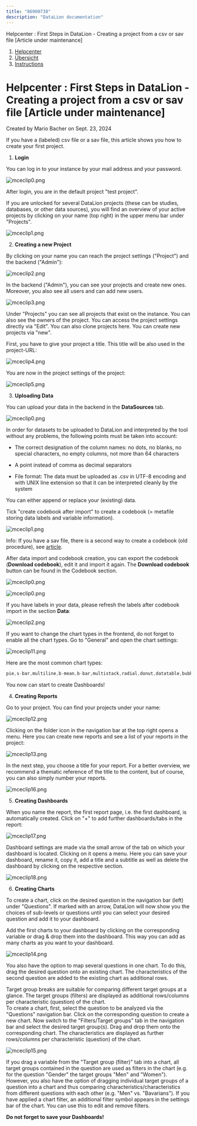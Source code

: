 ```yaml
---
title: "86900738"
description: "DataLion documentation"
---
```


Helpcenter : First Steps in DataLion - Creating a project from a csv or sav file \[Article under maintenance\]  

1.  [Helpcenter](index.html)
2.  [Übersicht](2982609.html)
3.  [Instructions](Instructions_85524497.html)

# Helpcenter : First Steps in DataLion - Creating a project from a csv or sav file \[Article under maintenance\]

Created by Mario Bacher on Sept. 23, 2024

If you have a (labeled) csv file or a sav file, this article shows you how to create your first project.

1.  **Login**
    

You can log in to your instance by your mail address and your password.

![mceclip0.png](/img/86999057.png?width=335)

After login, you are in the default project "test project".

If you are unlocked for several DataLion projects (these can be studies, databases, or other data sources), you will find an overview of your active projects by clicking on your name (top right) in the upper menu bar under "Projects".

![mceclip1.png](/img/86999064.png?width=419)

2.  **Creating a new Project**
    

By clicking on your name you can reach the project settings ("Project") and the backend ("Admin"):

![mceclip2.png](/img/86999070.png?width=284)

In the backend ("Admin"), you can see your projects and create new ones. Moreover, you also see all users and can add new users.

![mceclip3.png](/img/86999076.png?width=617)

Under "Projects" you can see all projects that exist on the instance. You can also see the owners of the project. You can access the project settings directly via "Edit". You can also clone projects here. You can create new projects via "new". 

First, you have to give your project a title. This title will be also used in the project-URL:

![mceclip4.png](/img/86999082.png?width=760)

You are now in the project settings of the project:

![mceclip5.png](/img/86999088.png?width=617)

3.  **Uploading Data**
    

You can upload your data in the backend in the **DataSources** tab.

![mceclip0.png](/img/86999094?width=418)

In order for datasets to be uploaded to DataLion and interpreted by the tool without any problems, the following points must be taken into account:

-   The correct designation of the column names: no dots, no blanks, no special characters, no empty columns, not more than 64 characters
    
-   A point instead of comma as decimal separators
    
-   File format: The data must be uploaded as .csv in UTF-8 encoding and with UNIX line extension so that it can be interpreted cleanly by the system
    

You can either append or replace your (existing) data.

Tick "create codebook after import" to create a codebook (= metafile storing data labels and variable information).

![mceclip1.png](/img/86999064.png?width=760)

Info: If you have a sav file, there is a second way to create a codebook (old procedure), see [article](https://datalion.zendesk.com/hc/de/articles/4406389622034-First-Steps-in-DataLion-Creating-a-project-from-an-SPSS-file).

After data import and codebook creation, you can export the codebook (**Download codebook**), edit it and import it again. The **Download codebook** button can be found in the Codebook section.

![mceclip0.png](/img/86999111?width=760)

![mceclip0.png](/img/86999057.png?width=307)

If you have labels in your data, please refresh the labels after codebook import in the section **Data**:

![mceclip2.png](/img/86999070.png?width=453)

If you want to change the chart types in the frontend, do not forget to enable all the chart types. Go to "General" and open the chart settings:

![mceclip11.png](/img/86999139.png?width=760)

Here are the most common chart types: 

```java
pie,s-bar,multiline,b-mean,b-bar,multistack,radial,donut,datatable,bubble,wordcloud,polarity,multistack-vert,timeline_new,text,funnel,treemap,number,radar,map
```

You now can start to create Dashboards!

4.  **Creating Reports**
    

Go to your project. You can find your projects under your name:

![mceclip12.png](/img/86999145.png?width=222)

Clicking on the folder icon in the navigation bar at the top right opens a menu. Here you can create new reports and see a list of your reports in the project:

![mceclip13.png](/img/86999151.png?width=378)

In the next step, you choose a title for your report. For a better overview, we recommend a thematic reference of the title to the content, but of course, you can also simply number your reports.

![mceclip16.png](/img/86999157.png?width=480)

5.  **Creating Dashboards**
    

When you name the report, the first report page, i.e. the first dashboard, is automatically created. Click on "+" to add further dashboards/tabs in the report:

![mceclip17.png](/img/86999163.png?width=481)

Dashboard settings are made via the small arrow of the tab on which your dashboard is located. Clicking on it opens a menu. Here you can save your dashboard, rename it, copy it, add a title and a subtitle as well as delete the dashboard by clicking on the respective section.

![mceclip18.png](/img/86999169.png?width=249)

6.  **Creating Charts**
    

To create a chart, click on the desired question in the navigation bar (left) under "Questions". If marked with an arrow, DataLion will now show you the choices of sub-levels or questions until you can select your desired question and add it to your dashboard.

Add the first charts to your dashboard by clicking on the corresponding variable or drag & drop them into the dashboard. This way you can add as many charts as you want to your dashboard.

![mceclip14.png](/img/86999175.png?width=574)

You also have the option to map several questions in one chart. To do this, drag the desired question onto an existing chart. The characteristics of the second question are added to the existing chart as additional rows.

Target group breaks are suitable for comparing different target groups at a glance. The target groups (filters) are displayed as additional rows/columns per characteristic (question) of the chart.  
To create a chart, first, select the question to be analyzed via the "Questions" navigation bar. Click on the corresponding question to create a new chart. Now switch to the "Filters/Target groups" tab in the navigation bar and select the desired target group(s). Drag and drop them onto the corresponding chart. The characteristics are displayed as further rows/columns per characteristic (question) of the chart.

![mceclip15.png](/img/86999181.png?width=457)

If you drag a variable from the "Target group (filter)" tab into a chart, all target groups contained in the question are used as filters in the chart (e.g. for the question "Gender" the target groups "Men" and "Women"). However, you also have the option of dragging individual target groups of a question into a chart and thus comparing characteristics/characteristics from different questions with each other (e.g. "Men" vs. "Bavarians"). If you have applied a chart filter, an additional filter symbol appears in the settings bar of the chart. You can use this to edit and remove filters.

**Do not forget to save your Dashboards!**